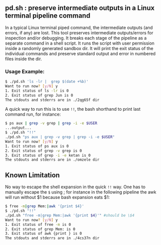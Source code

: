 ## pd.sh : preserve intermediate outputs in a Linux terminal pipeline command
In a typical Linux terminal piped command, the intermediate outputs (and errors, if any) are lost. This tool preserves intermediate outputs/errors for inspection and/or debugging. It breaks each stage of the pipeline as a separate command in a shell script. It runs the script with user permission inside a randomly generated sandbox dir. It will print the exit status of the individual commands and preserve standard output and error in numbered files inside the dir.

### Usage Example:

```bash
$ ./pd.sh 'ls -lr |  grep $(date +%b)'
Want to run now? [y/N] y
1. Exit status of ls -lr is 0
2. Exit status of grep Jun is 0
The stdouts and stderrs are in ./2qg65f dir
```

A quick way to run this is to use `!!`, the bash shorthand to print last command run, for instance:

```bash
$ ps aux | grep -v grep | grep -i -e $USER
...output...
$ ./pd.sh "!!"
./pd.sh "ps aux | grep -v grep | grep -i -e $USER"
Want to run now? [y/N] y
1. Exit status of ps aux is 0
2. Exit status of grep -v grep is 0
3. Exit status of grep -i -e ketan is 0
The stdouts and stderrs are in ./omzele dir
```

## Known Limitation
No way to escape the shell expansion in the quick `!!` way. One has to manually escape the `$` using \; for instance in the following pipeline the awk will run without $1 because bash expansion eats $1:

```bash
$ free -m|grep Mem:|awk '{print $4}'
$ ./pd.sh "!!"
./pd.sh "free -m|grep Mem:|awk '{print $4}'" #should be \$4
Want to run now? [y/N] y
1. Exit status of free -m is 0
2. Exit status of grep Mem: is 0
3. Exit status of awk {print } is 0
The stdouts and stderrs are in ./4cs37n dir
```
